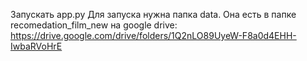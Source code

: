 Запускать app.py
Для запуска нужна папка data. Она есть в папке recomedation_film_new на google drive:
https://drive.google.com/drive/folders/1Q2nLO89UyeW-F8a0d4EHH-IwbaRVoHrE
